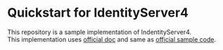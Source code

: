 # Quickstart for IdentityServer4

This repository is a sample implementation of IndentityServer4.  
This implementation uses [official doc](http://docs.identityserver.io/en/latest/quickstarts/0_overview.html) and same as [official sample code](https://github.com/IdentityServer/IdentityServer4/tree/master/samples/Quickstarts).  

